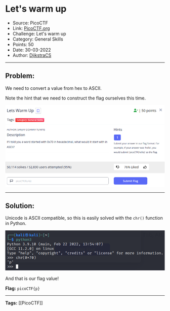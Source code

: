 # Let's warm up
* Source: PicoCTF
* Link: [PicoCTF.org](https://picoctf.org/)
* Challenge: Let's warm up
* Category: General Skills
* Points: 50
* Date: 30-03-2022
* Author: [DjikstraCS](https://github.com/DjikstraCS)

---
## Problem:
We need to convert a value from hex to ASCII.

Note the hint that we need to construct the flag ourselves this time.

![](./attachments/Pasted%20image%2020220330073925.png)

---
## Solution:
Unicode is ASCII compatible, so this is easily solved with the `chr()` function in Python.

![](./attachments/Pasted%20image%2020220330074257.png)

And that is our flag value!

**Flag:** `picoCTF{p}`

---
**Tags:** [[PicoCTF]]